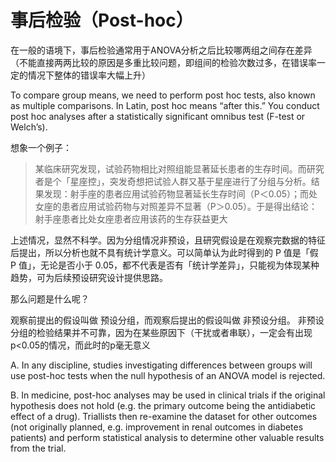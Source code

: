 # 事后检验（Post-hoc）

在一般的语境下，事后检验通常用于ANOVA分析之后比较哪两组之间存在差异（不能直接两两比较的原因是多重比较问题，即组间的检验次数过多，在错误率一定的情况下整体的错误率大幅上升）

To compare group means, we need to perform post hoc tests, also known as multiple comparisons. In Latin, post hoc means “after this.” You conduct post hoc analyses after a statistically significant omnibus test (F-test or Welch’s).

想象一个例子：

> 某临床研究发现，试验药物相比对照组能显著延长患者的生存时间。而研究者是个「星座控」，突发奇想把试验人群又基于星座进行了分组与分析。结果发现：射手座的患者应用试验药物显著延长生存时间（P＜0.05）；而处女座的患者应用试验药物与对照差异不显著（P＞0.05）。于是得出结论：射手座患者比处女座患者应用该药的生存获益更大

上述情况，显然不科学。因为分组情况非预设，且研究假设是在观察完数据的特征后提出，所以分析也就不具有统计学意义。可以简单认为此时得到的 P 值是「假 P 值」，无论是否小于 0.05，都不代表是否有「统计学差异」，只能视为体现某种趋势，可为后续预设研究设计提供思路。 

那么问题是什么呢？

观察前提出的假设叫做 预设分组，而观察后提出的假设叫做 非预设分组。 非预设分组的检验结果并不可靠，因为在某些原因下（干扰或者串联），一定会有出现p<0.05的情况，而此时的p毫无意义

A. In any discipline, studies investigating differences between groups will use post-hoc tests when the null hypothesis of an ANOVA model is rejected. 

B. In medicine, post-hoc analyses may be used in clinical trials if the original hypothesis does not hold (e.g. the primary outcome being the antidiabetic effect of a drug). Triallists then re-examine the dataset for other outcomes (not originally planned, e.g. improvement in renal outcomes in diabetes patients) and perform statistical analysis to determine other valuable results from the trial. 